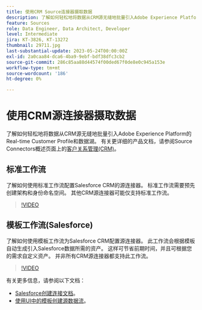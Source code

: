 ```yaml
---
title: 使用CRM Source连接器摄取数据
description: 了解如何轻松地将数据从CRM源无缝地批量引入Adobe Experience Platform的Real-time Customer Profile和数据湖。
feature: Sources
role: Data Engineer, Data Architect, Developer
level: Intermediate
jira: KT-3826, KT-13272
thumbnail: 29711.jpg
last-substantial-update: 2023-05-24T00:00:00Z
exl-id: 2a0caa84-dca6-4ba9-9ebf-bdf38dfc3cb2
source-git-commit: 286c85aa88d44574f00ded67f0de8e0c945a153e
workflow-type: tm+mt
source-wordcount: '186'
ht-degree: 0%

---
```


# 使用CRM源连接器摄取数据

了解如何轻松地将数据从CRM源无缝地批量引入Adobe Experience Platform的Real-time Customer Profile和数据湖。 有关更详细的产品文档，请参阅Source Connectors概述页面上的[客户关系管理(CRM)](https://experienceleague.adobe.com/docs/experience-platform/sources/home.html?lang=zh-Hans#access-control-for-sources-in-data-ingestion)。

## 标准工作流

了解如何使用标准工作流配置Salesforce CRM的源连接器。 标准工作流需要预先创建架构和身份命名空间。 其他CRM源连接器可能仅支持标准工作流。

>[!VIDEO](https://video.tv.adobe.com/v/32139?learn=on&enablevpops&captions=chi_hans)

## 模板工作流(Salesforce)

了解如何使用模板工作流为Salesforce CRM配置源连接器。 此工作流会根据模板自动生成引入Salesforce数据所需的资产。 这样可节省前期时间，并且可根据您的需求自定义资产。 并非所有CRM源连接器都支持此工作流。

>[!VIDEO](https://video.tv.adobe.com/v/3419422?learn=on&enablevpops)

有关更多信息，请参阅以下文档：
* [Salesforce创建连接文档](https://experienceleague.adobe.com/docs/experience-platform/sources/ui-tutorials/create/crm/salesforce.html?lang=zh-Hans)。
* [使用UI中的模板创建源数据流](https://experienceleague.adobe.com/docs/experience-platform/sources/ui-tutorials/templates.html?lang=zh-Hans#)。

